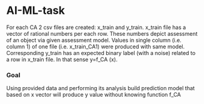 # AI-ML-task

For each CA 2 csv files are created: x_train and y_train. x_train file has a vector of rational numbers per each row. These numbers depict assessment of an object via given assessment model. Values in single column (i.e. column 1) of one file (i.e. x_train_CA1) were produced with same model. Corresponding y_train has an expected binary label (with a noise) related to a row in x_train file. In that sense y=f_CA (x).

### Goal
Using provided data and performing its analysis build prediction model that based on x vector will produce y value without knowing function f_CA
